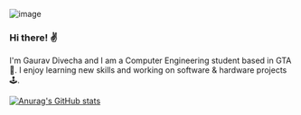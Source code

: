 ![image](https://user-images.githubusercontent.com/91444858/165862092-44cef111-59e4-4c97-a9e4-3c2d70256839.png)

### Hi there! ✌️

I'm Gaurav Divecha and I am a Computer Engineering student based in GTA 🏫. I enjoy learning new skills and working on software & hardware projects 🕹️. 

[![Anurag's GitHub stats](https://github-readme-stats.vercel.app/api?username=gdivecha)](https://github.com/anuraghazra/github-readme-stats)
